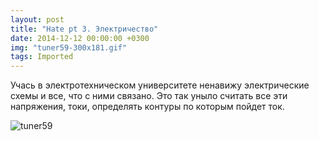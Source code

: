 ```yaml
---
layout: post
title: "Hate pt 3. Электричество"
date: 2014-12-12 00:00:00 +0300
img: "tuner59-300x181.gif"
tags: Imported
---
```


Учась в электротехническом университете ненавижу электрические схемы и все, что с ними связано.
Это так уныло считать все эти напряжения, токи, определять контуры по которым пойдет ток. 

![tuner59](/blog/assets/img/tuner59-300x181.gif)
